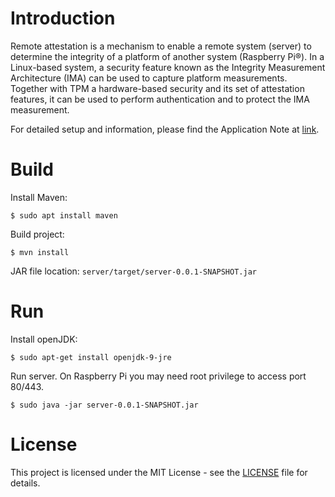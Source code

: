 # Introduction

Remote attestation is a mechanism to enable a remote system (server) to determine the integrity of a platform of another system (Raspberry Pi®). In a Linux-based system, a security feature known as the Integrity Measurement Architecture (IMA) can be used to capture platform measurements. Together with TPM a hardware-based security and its set of attestation features, it can be used to perform authentication and to protect the IMA measurement.

For detailed setup and information, please find the Application Note at [link](https://github.com/Infineon/remote-attestation-optiga-tpm/tree/master/documents).

# Build

Install Maven:
```
$ sudo apt install maven
```
Build project:
 ```
 $ mvn install
``` 
JAR file location: `server/target/server-0.0.1-SNAPSHOT.jar`

# Run

Install openJDK:
```
$ sudo apt-get install openjdk-9-jre
```
Run server. On Raspberry Pi you may need root privilege to access port 80/443.
```
$ sudo java -jar server-0.0.1-SNAPSHOT.jar
```

# License
This project is licensed under the MIT License - see the [LICENSE](LICENSE) file for details.
